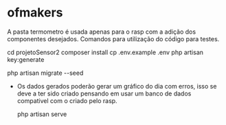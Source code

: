 # ofmakers
A pasta termometro é usada apenas para o rasp com a adição dos componentes desejados.
Comandos para utilização do código para testes.

  cd projetoSensor2
  composer install
  cp .env.example .env
  php artisan key:generate 
 
  php artisan migrate --seed 
- Os dados gerados poderão gerar um gráfico do dia com erros, isso se deve a ter sido criado pensando em usar um banco de dados compativel com o criado pelo rasp.
 
  php artisan serve

